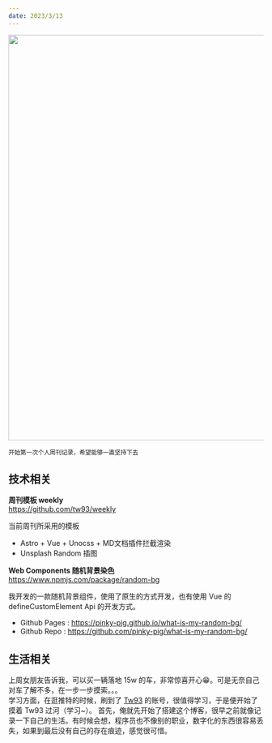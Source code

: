 ```yaml
---
date: 2023/3/13
---
```


<img src="https://cdn.jsdelivr.net/gh/pinky-pig/pic-bed/images20230313114545.png" width=800/>  

<small>开始第一次个人周刊记录，希望能够一直坚持下去</small>  


## 技术相关

**周刊模板 weekly**  
<https://github.com/tw93/weekly>

当前周刊所采用的模板

- Astro + Vue + Unocss + MD文档插件拦截渲染
- Unsplash Random 插图

**Web Components 随机背景染色**  
<https://www.npmjs.com/package/random-bg>

我开发的一款随机背景组件，使用了原生的方式开发，也有使用 Vue 的 defineCustomElement Api 的开发方式。

- Github Pages : <https://pinky-pig.github.io/what-is-my-random-bg/>
- Github Repo : <https://github.com/pinky-pig/what-is-my-random-bg/>


## 生活相关

上周女朋友告诉我，可以买一辆落地 15w 的车，非常惊喜开心😁。可是无奈自己对车了解不多，在一步一步摸索。。。  
学习方面，在逛推特的时候，刷到了 [Tw93](https://github.com/tw93) 的账号，很值得学习，于是便开始了摸着 Tw93 过河（学习~）。
首先，俺就先开始了搭建这个博客，很早之前就像记录一下自己的生活。有时候会想，程序员也不像别的职业，数字化的东西很容易丢失，如果到最后没有自己的存在痕迹，感觉很可惜。


